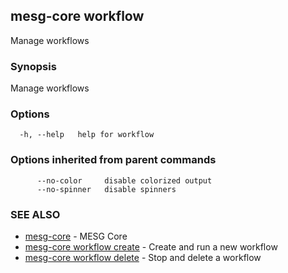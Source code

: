 ## mesg-core workflow

Manage workflows

### Synopsis

Manage workflows

### Options

```
  -h, --help   help for workflow
```

### Options inherited from parent commands

```
      --no-color     disable colorized output
      --no-spinner   disable spinners
```

### SEE ALSO

* [mesg-core](mesg-core.md)	 - MESG Core
* [mesg-core workflow create](mesg-core_workflow_create.md)	 - Create and run a new workflow
* [mesg-core workflow delete](mesg-core_workflow_delete.md)	 - Stop and delete a workflow

